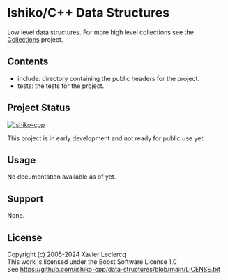 # Ishiko/C++ Data Structures

Low level data structures. For more high level collections see the
[Collections](https://github.com/ishiko-cpp/collections) project.


## Contents

- include: directory containing the public headers for the project.
- tests: the tests for the project.


## Project Status

[![ishiko-cpp](https://circleci.com/gh/ishiko-cpp/data-structures.svg?style=shield)](https://circleci.com/gh/ishiko-cpp/data-structures)

This project is in early development and not ready for public use yet. 


## Usage

No documentation available as of yet.


## Support

None.


## License

Copyright (c) 2005-2024 Xavier Leclercq\
This work is licensed under the Boost Software License 1.0\
See https://github.com/ishiko-cpp/data-structures/blob/main/LICENSE.txt
